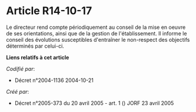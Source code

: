# Article R14-10-17

Le directeur rend compte périodiquement au conseil de la mise en oeuvre de ses orientations, ainsi que de la gestion de
l'établissement. Il informe le conseil des évolutions susceptibles d'entraîner le non-respect des objectifs déterminés par
celui-ci.

**Liens relatifs à cet article**

_Codifié par_:

  - Décret n°2004-1136 2004-10-21

_Créé par_:

  - Décret n°2005-373 du 20 avril 2005 - art. 1 () JORF 23 avril 2005
